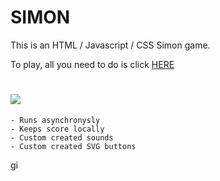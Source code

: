 # **SIMON**

This is an HTML / Javascript / CSS Simon game.

To play, all you need to do is click [HERE](https://stulldude.github.io/Simon/)

# <img lat="WOAH" src="https://imgur.com/D6kZ8SC">

    - Runs asynchronysly
    - Keeps score locally
    - Custom created sounds
    - Custom created SVG buttons

gi